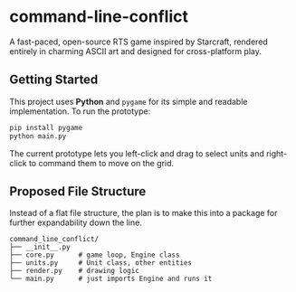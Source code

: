 # command-line-conflict

A fast-paced, open-source RTS game inspired by Starcraft, rendered entirely in charming ASCII art and designed for cross-platform play.

## Getting Started

This project uses **Python** and `pygame` for its simple and readable implementation. To run the prototype:

```bash
pip install pygame
python main.py
```

The current prototype lets you left-click and drag to select units and right-click to command them to move on the grid.

## Proposed File Structure
Instead of a flat file structure, the plan is to make this into a package for further expandability down the line. 
```
command_line_conflict/
├── __init__.py
├── core.py      # game loop, Engine class
├── units.py     # Unit class, other entities
├── render.py    # drawing logic
└── main.py      # just imports Engine and runs it
```